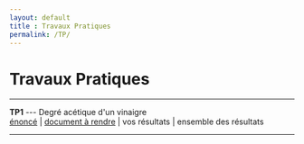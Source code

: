 ```yaml
---
layout: default
title : Travaux Pratiques
permalink: /TP/
---
```


# Travaux Pratiques

---

**TP1** --- Degré acétique d'un vinaigre  
<a href="/chimie_pcsi/TP/vinaigre.pdf" download>énoncé</a> | <a href="https://docs.google.com/document/d/1qm0TP5S2syP8UQ3QBxdjzWJRX0VC7_YHSAIzbMDU3aw/edit?usp=drive_link" download>document à rendre</a> | vos résultats | ensemble des résultats  

---
